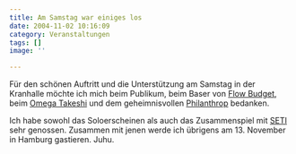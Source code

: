 ```yaml
---
title: Am Samstag war einiges los
date: 2004-11-02 10:16:09
category: Veranstaltungen
tags: []
image: ''

---
```


Für den schönen Auftritt und die Unterstützung am Samstag in der Kranhalle möchte ich mich beim Publikum, beim Baser von [Flow Budget](http://www.flowbudget.de), beim [Omega Takeshi](http://www.88komaflash.com) und dem geheimnisvollen [Philanthrop](http://de.wikipedia.org/wiki/Philanthrop) bedanken.  

Ich habe sowohl das Soloerscheinen als auch das Zusammenspiel mit [SETI](http://www.seti-projekt.de) sehr genossen. Zusammen mit jenen werde ich übrigens am 13. November in Hamburg gastieren. Juhu.
